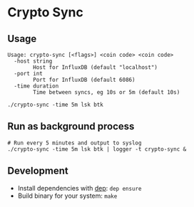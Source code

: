 # Crypto Sync #

## Usage ##

```
Usage: crypto-sync [<flags>] <coin code> <coin code>
  -host string
        Host for InfluxDB (default "localhost")
  -port int
        Port for InfluxDB (default 6086)
  -time duration
        Time between syncs, eg 10s or 5m (default 10s)
```

```
./crypto-sync -time 5m lsk btk
```

## Run as background process ##

```
# Run every 5 minutes and output to syslog
./crypto-sync -time 5m lsk btk | logger -t crypto-sync &
```

## Development ##

- Install dependencies with [dep](https://golang.github.io/dep/): `dep ensure`
- Build binary for your system: `make`
